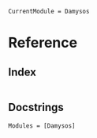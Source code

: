 ```@meta
CurrentModule = Damysos
```

# Reference

## Index

```@index
```

## Docstrings

```@autodocs
Modules = [Damysos]
```